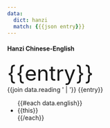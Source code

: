 ```yaml
---
data:
  dict: hanzi
  match: {{{json entry}}}
---
```


#### Hanzi Chinese-English

<div class="font-han text-w-normal" style="font-size: 3rem;">
  {{entry}}
</div>

<!-- separator -->

<div>
  <span class="inline-block mr-4"> {{join data.reading ' | '}} </span>
  <x-speak-button class="speak-item--1"> {{entry}} </x-speak-button>
</div>

<ul>
  {{#each data.english}}
  <li> {{this}} </li>
  {{/each}}
</ul>
